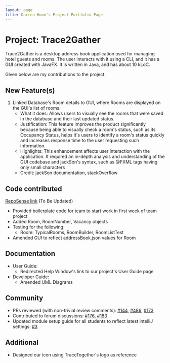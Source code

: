 ```yaml
---
layout: page
title: Darren Hoon's Project Portfolio Page
---
```


# Project: Trace2Gather

Trace2Gather is a desktop address book application used for managing hotel guests and rooms. The user interacts with it using a CLI, and it has a GUI created with JavaFX. It is written in Java, and has about 10 kLoC.

Given below are my contributions to the project.

## New Feature(s)
  1. Linked Database's Room details to GUI, where Rooms are displayed on the GUI's list of rooms.
        * What it does: Allows users to visually see the rooms that were saved in the database and their last updated status.
        * Justification: This feature improves the product significantly because being able to visually check a room's status, such as its Occupancy Status, helps it's users to identify a room's status quickly and increases response time to the user requesting such information.
        * Highlights: This enhancement affects user interaction with the application. It required an in-depth analysis and understanding of the GUI codebase and jackSon's syntax, such as @FXML tags having only small characters
        * Credit: jackSon documentation, stackOverflow

## Code contributed
[RepoSense link](https://nus-cs2103-ay2122s1.github.io/tp-dashboard/) (To Be Updated)
* Provided boilerplate code for team to start work in first week of team project
* Added Room, RoomNumber, Vacancy objects
* Testing for the following:
    * Room: TypicalRooms, RoomBuilder, RoomListTest
* Amended GUI to reflect addressBook.json values for Room


## Documentation
* User Guide:
  * Redirected Help Window's link to our project's User Guide page
* Developer Guide:
    * Amended UML Diagrams

## Community
* PRs reviewed (with non-trivial review comments): [\#144](https://github.com/nus-cs2103-AY2122S1/ip/pull/144), [\#486](https://github.com/nus-cs2103-AY2122S1/ip/pull/486), [\#173](https://github.com/nus-cs2103-AY2122S1/ip/pull/173)
* Contributed to forum discussions: [\#176](https://github.com/nus-cs2103-AY2122S1/forum/issues/176), [\#183](https://github.com/nus-cs2103-AY2122S1/forum/issues/183)
* Updated module setup guide for all students to reflect latest intelliJ settings: [\#3](https://github.com/se-edu/guides/pull/3)

## Additional
* Designed our icon using TraceTogether's logo as reference

